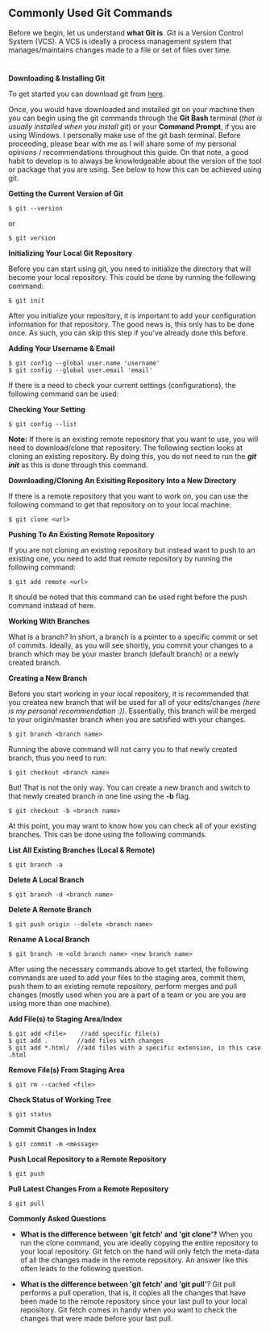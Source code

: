 
## Commonly Used Git Commands
Before we begin, let us understand **what Git is**. 
Git is a Version Control System (VCS). A VCS is ideally a process management system that manages/maintains changes made to a file or set of files over time.
#

**Downloading & Installing Git**

To get started you can download git from [here](https://git-scm.com/download/win). 

Once, you would have downloaded and installed git on your machine then you can begin using the git commands through the **Git Bash** terminal (*that is usually installed when you install git*) or your **Command Prompt**, if you are using Windows. I personally make use of the git bash terminal.
Before proceeding, please bear with me as I will share
some of my personal opinions / recommendations throughout this guide. On that note, a good habit to develop is to always be knowledgeable about the version of the tool or package that you are using. See below to how this can be achieved using git.

**Getting the Current Version of Git**
```
$ git --version
```
or
```
$ git version
```

**Initializing Your Local Git Repository**

Before you can start using git, you need to initialize the directory that will become your local repository. This could be done by running the following command: 
```
$ git init
```
After you initialize your repository, it is important to add your configuration information for that repository. The good news is, this only has to be done once. As such, you can skip this step if you've already done this before. 

**Adding Your Username & Email**
```
$ git config --global user.name 'username'
$ git config --global user.email 'email'
```
If there is a need to check your current settings (configurations), the following command can be used:

**Checking Your Setting**
```
$ git config --list
```
**Note:** If there is an existing remote repository that you want to use, you will need to download/clone that repository. The following section looks at cloning an existing repository. By doing this, you do not need to run the ***git init*** as this is done through this command.

**Downloading/Cloning An Exisiting Repository Into a New Directory**

If there is a remote repository that you want to work on, you can use the following command to get that repository on to your local machine: 
```
$ git clone <url>
```

**Pushing To An Existing Remote Repository**

If you are not cloning an existing repository but instead want to push to an existing one, you need to add that remote repository by running the following command:
```
$ git add remote <url>
```
It should be noted that this command can be used right before the push command instead of here.

**Working With Branches**

What is a branch?
In short, a branch is a pointer to a specific commit or set of commits. Ideally, as you will see shortly, you commit your changes to a branch which may be your master branch (default branch) or a newly created branch.

**Creating a New Branch**

Before you start working in your local repository, it is recommended that you createa new branch that will be used for all of your edits/changes *(here is my personal recommendation :))*. Essentially, this branch will be merged to your origin/master branch when you are satisfied with your changes. 
```
$ git branch <branch name>
```
Running the above command will not carry you to that newly created branch, thus you need to run:
```
$ git checkout <branch name>
```
But! That is not the only way. You can create a new branch and switch to that newly created branch in one line using the **-b** flag.
```
$ git checkout -b <branch name>
```

At this point, you may want to know how you can check all of your existing branches. This can be done using the following commands.

**List All Existing Branches (Local & Remote)**
```
$ git branch -a
```
**Delete A Local Branch**
```
$ git branch -d <branch name>
```

**Delete A Remote Branch**
```
$ git push origin --delete <branch name>
```

**Rename A Local Branch**
```
$ git branch -m <old branch name> <new branch name>
```

After using the necessary commands above to get started, the following commands are used to add your files to the staging area, commit them, push them to an existing remote repository, perform merges and pull changes (mostly used when you are a part of a team or you are you are using more than one machine). 


**Add File(s) to Staging Area/Index**
```
$ git add <file>    //add specific file(s)
$ git add .        //add files with changes
$ git add *.html/  //add files with a specific extension, in this case .html
```

**Remove File(s) From Staging Area**
```
$ git rm --cached <file>
```

**Check Status of Working Tree**
```
$ git status
```

**Commit Changes in Index**
```
$ git commit -m <message>
```

**Push Local Repository to a Remote Repository**
```
$ git push
```

**Pull Latest Changes From a Remote Repository**
```
$ git pull 
```

**Commonly Asked Questions**

* **What is the difference between 'git fetch' and 'git clone'?**
When you run the clone command, you are ideally copying the entire repository to your local repository. Git fetch on the hand will only fetch the meta-data of all the changes made in the remote repository. An answer like this often leads to the following question. 

* **What is the difference between 'git fetch' and 'git pull'**?
Git pull performs a pull operation, that is, it copies all the changes that have been made to the remote repository since your last pull to your local repository.
Git fetch comes in handy when you want to check the changes that were made before your last pull. 
